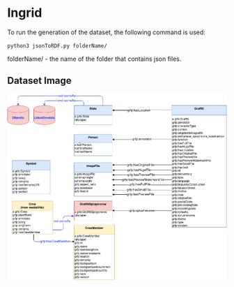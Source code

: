 # Ingrid

To run the generation of the dataset, the following command is used:
```
python3 jsonToRDF.py folderName/
```

folderName/ - the name of the folder that contains json files.


## Dataset Image
![alt text](https://github.com/dice-group/Ingrid/blob/main/DatasetImage.jpg?raw=true)



